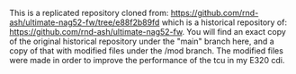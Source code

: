 This is a replicated repository cloned from: https://github.com/rnd-ash/ultimate-nag52-fw/tree/e88f2b89fd 
which is a historical repository of: https://github.com/rnd-ash/ultimate-nag52-fw. 
You will find an exact copy of the original historical repository under the "main" branch here, and a copy of that with modified files under the /mod branch. 
The modified files were made in order to improve the performance of the tcu in my E320 cdi.

